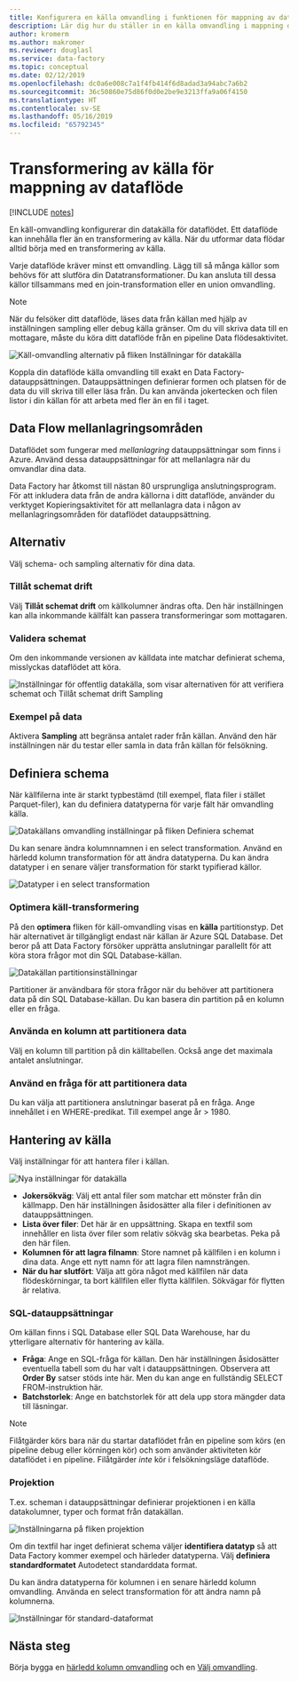 ```yaml
---
title: Konfigurera en källa omvandling i funktionen för mappning av dataflöde i Azure Data Factory
description: Lär dig hur du ställer in en källa omvandling i mappning dataflöde.
author: kromerm
ms.author: makromer
ms.reviewer: douglasl
ms.service: data-factory
ms.topic: conceptual
ms.date: 02/12/2019
ms.openlocfilehash: dc0a6e008c7a1f4fb414f6d8adad3a94abc7a6b2
ms.sourcegitcommit: 36c50860e75d86f0d0e2be9e3213ffa9a06f4150
ms.translationtype: HT
ms.contentlocale: sv-SE
ms.lasthandoff: 05/16/2019
ms.locfileid: "65792345"
---
```

# <a name="source-transformation-for-mapping-data-flow"></a>Transformering av källa för mappning av dataflöde 

[!INCLUDE [notes](../../includes/data-factory-data-flow-preview.md)]

En käll-omvandling konfigurerar din datakälla för dataflödet. Ett dataflöde kan innehålla fler än en transformering av källa. När du utformar data flödar alltid börja med en transformering av källa.

Varje dataflöde kräver minst ett omvandling. Lägg till så många källor som behövs för att slutföra din Datatransformationer. Du kan ansluta till dessa källor tillsammans med en join-transformation eller en union omvandling.

> [!NOTE]
> När du felsöker ditt dataflöde, läses data från källan med hjälp av inställningen sampling eller debug källa gränser. Om du vill skriva data till en mottagare, måste du köra ditt dataflöde från en pipeline Data flödesaktivitet. 

![Käll-omvandling alternativ på fliken Inställningar för datakälla](media/data-flow/source.png "källa")

Koppla din dataflöde källa omvandling till exakt en Data Factory-datauppsättningen. Datauppsättningen definierar formen och platsen för de data du vill skriva till eller läsa från. Du kan använda jokertecken och filen listor i din källan för att arbeta med fler än en fil i taget.

## <a name="data-flow-staging-areas"></a>Data Flow mellanlagringsområden

Dataflödet som fungerar med *mellanlagring* datauppsättningar som finns i Azure. Använd dessa datauppsättningar för att mellanlagra när du omvandlar dina data. 

Data Factory har åtkomst till nästan 80 ursprungliga anslutningsprogram. För att inkludera data från de andra källorna i ditt dataflöde, använder du verktyget Kopieringsaktivitet för att mellanlagra data i någon av mellanlagringsområden för dataflödet datauppsättning.

## <a name="options"></a>Alternativ

Välj schema- och sampling alternativ för dina data.

### <a name="allow-schema-drift"></a>Tillåt schemat drift
Välj **Tillåt schemat drift** om källkolumner ändras ofta. Den här inställningen kan alla inkommande källfält kan passera transformeringar som mottagaren.

### <a name="validate-schema"></a>Validera schemat

Om den inkommande versionen av källdata inte matchar definierat schema, misslyckas dataflödet att köra.

![Inställningar för offentlig datakälla, som visar alternativen för att verifiera schemat och Tillåt schemat drift Sampling](media/data-flow/source1.png "offentliga källa 1")

### <a name="sample-the-data"></a>Exempel på data
Aktivera **Sampling** att begränsa antalet rader från källan. Använd den här inställningen när du testar eller samla in data från källan för felsökning.

## <a name="define-schema"></a>Definiera schema

När källfilerna inte är starkt typbestämd (till exempel, flata filer i stället Parquet-filer), kan du definiera datatyperna för varje fält här omvandling källa.  

![Datakällans omvandling inställningar på fliken Definiera schemat](media/data-flow/source2.png "datakällan 2")

Du kan senare ändra kolumnnamnen i en select transformation. Använd en härledd kolumn transformation för att ändra datatyperna. Du kan ändra datatyper i en senare väljer transformation för starkt typifierad källor. 

![Datatyper i en select transformation](media/data-flow/source003.png "datatyper")

### <a name="optimize-the-source-transformation"></a>Optimera käll-transformering

På den **optimera** fliken för käll-omvandling visas en **källa** partitionstyp. Det här alternativet är tillgängligt endast när källan är Azure SQL Database. Det beror på att Data Factory försöker upprätta anslutningar parallellt för att köra stora frågor mot din SQL Database-källan.

![Datakällan partitionsinställningar](media/data-flow/sourcepart2.png "partitionering")

Partitioner är användbara för stora frågor när du behöver att partitionera data på din SQL Database-källan. Du kan basera din partition på en kolumn eller en fråga.

### <a name="use-a-column-to-partition-data"></a>Använda en kolumn att partitionera data

Välj en kolumn till partition på din källtabellen. Också ange det maximala antalet anslutningar.

### <a name="use-a-query-to-partition-data"></a>Använd en fråga för att partitionera data

Du kan välja att partitionera anslutningar baserat på en fråga. Ange innehållet i en WHERE-predikat. Till exempel ange år > 1980.

## <a name="source-file-management"></a>Hantering av källa

Välj inställningar för att hantera filer i källan. 

![Nya inställningar för datakälla](media/data-flow/source2.png "nya inställningar")

* **Jokersökväg**: Välj ett antal filer som matchar ett mönster från din källmapp. Den här inställningen åsidosätter alla filer i definitionen av datauppsättningen.
* **Lista över filer**: Det här är en uppsättning. Skapa en textfil som innehåller en lista över filer som relativ sökväg ska bearbetas. Peka på den här filen.
* **Kolumnen för att lagra filnamn**: Store namnet på källfilen i en kolumn i dina data. Ange ett nytt namn för att lagra filen namnsträngen.
* **När du har slutfört**: Välja att göra något med källfilen när data flödeskörningar, ta bort källfilen eller flytta källfilen. Sökvägar för flytten är relativa.

### <a name="sql-datasets"></a>SQL-datauppsättningar

Om källan finns i SQL Database eller SQL Data Warehouse, har du ytterligare alternativ för hantering av källa.

* **Fråga**: Ange en SQL-fråga för källan. Den här inställningen åsidosätter eventuella tabell som du har valt i datauppsättningen. Observera att **Order By** satser stöds inte här. Men du kan ange en fullständig SELECT FROM-instruktion här.
* **Batchstorlek**: Ange en batchstorlek för att dela upp stora mängder data till läsningar.

> [!NOTE]
> Filåtgärder körs bara när du startar dataflödet från en pipeline som körs (en pipeline debug eller körningen kör) och som använder aktiviteten kör dataflödet i en pipeline. Filåtgärder *inte* kör i felsökningsläge dataflöde.

### <a name="projection"></a>Projektion

T.ex. scheman i datauppsättningar definierar projektionen i en källa datakolumner, typer och format från datakällan. 

![Inställningarna på fliken projektion](media/data-flow/source3.png "projektion")

Om din textfil har inget definierat schema väljer **identifiera datatyp** så att Data Factory kommer exempel och härleder datatyperna. Välj **definiera standardformatet** Autodetect standarddata format. 

Du kan ändra datatyperna för kolumnen i en senare härledd kolumn omvandling. Använda en select transformation för att ändra namn på kolumnerna.

![Inställningar för standard-dataformat](media/data-flow/source2.png "standardformat")

## <a name="next-steps"></a>Nästa steg

Börja bygga en [härledd kolumn omvandling](data-flow-derived-column.md) och en [Välj omvandling](data-flow-select.md).
